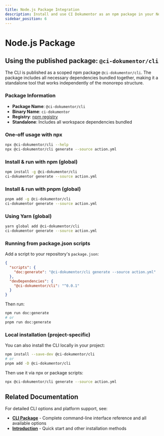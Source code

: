 ```yaml
---
title: Node.js Package Integration
description: Install and use CI Dokumentor as an npm package in your Node.js projects
sidebar_position: 6
---
```


# Node.js Package

## Using the published package: `@ci-dokumentor/cli`

The CLI is published as a scoped npm package `@ci-dokumentor/cli`. The package includes all necessary dependencies bundled together, making it a standalone tool that works independently of the monorepo structure.

### Package Information

- **Package Name**: `@ci-dokumentor/cli`
- **Binary Name**: `ci-dokumentor`
- **Registry**: [npm registry](https://www.npmjs.com/package/@ci-dokumentor/cli)
- **Standalone**: Includes all workspace dependencies bundled

### One-off usage with npx

```bash
npx @ci-dokumentor/cli --help
npx @ci-dokumentor/cli generate --source action.yml
```

### Install & run with npm (global)

```bash
npm install -g @ci-dokumentor/cli
ci-dokumentor generate --source action.yml
```

### Install & run with pnpm (global)

```bash
pnpm add -g @ci-dokumentor/cli
ci-dokumentor generate --source action.yml
```

### Using Yarn (global)

```bash
yarn global add @ci-dokumentor/cli
ci-dokumentor generate --source action.yml
```

### Running from package.json scripts

Add a script to your repository's `package.json`:

```json
{
  "scripts": {
    "doc:generate": "@ci-dokumentor/cli generate --source action.yml"
  },
  "devDependencies": {
    "@ci-dokumentor/cli": "^0.0.1"
  }
}
```

Then run:

```bash
npm run doc:generate
# or
pnpm run doc:generate
```

### Local installation (project-specific)

You can also install the CLI locally in your project:

```bash
npm install --save-dev @ci-dokumentor/cli
# or
pnpm add -D @ci-dokumentor/cli
```

Then use it via npx or package scripts:

```bash
npx @ci-dokumentor/cli generate --source action.yml
```

## Related Documentation

For detailed CLI options and platform support, see:

- **[CLI Package](../packages/cli)** - Complete command-line interface reference and all available options
- **[Introduction](../intro)** - Quick start and other installation methods
